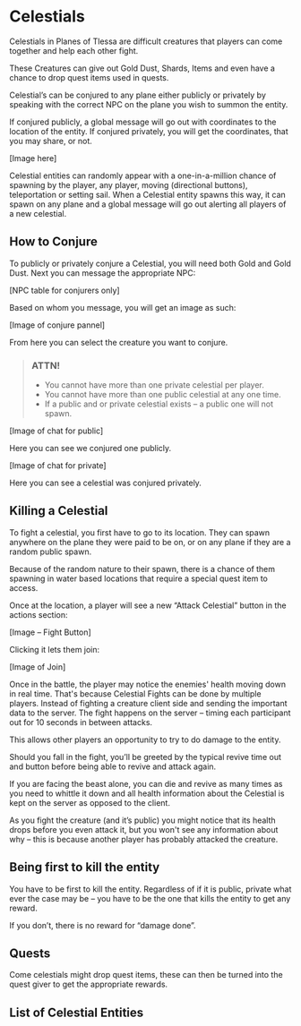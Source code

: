 # Celestials

Celestials in Planes of Tlessa are difficult creatures that players can come together and help each other fight.

These Creatures can give out Gold Dust, Shards, Items and even have a chance to drop quest items used in quests.

Celestial’s can be conjured to any plane either publicly or privately by speaking with the correct NPC on the plane you wish to summon the entity.

If conjured publicly, a global message will go out with coordinates to the location of the entity. If conjured privately, you will get the coordinates, that you may share, or not.

[Image here]

Celestial entities can randomly appear with a one-in-a-million chance of spawning by the player, any player, moving (directional buttons), teleportation or setting sail. When a Celestial entity spawns this way, it can spawn on any plane and a global message will go out alerting all players of a new celestial.

## How to Conjure

To publicly or privately conjure a Celestial, you will need both Gold and Gold Dust. Next you can message the appropriate NPC:

[NPC table for conjurers only]

Based on whom you message, you will get an image as such:

[Image of conjure pannel]

From here you can select the creature you want to conjure.

> ### ATTN!
>
> - You cannot have more than one private celestial per player.
> - You cannot have more than one public celestial at any one time.
> - If a public and or private celestial exists – a public one will not spawn.

[Image of chat for public]

Here you can see we conjured one publicly.

[Image of chat for private]

Here you can see a celestial was conjured privately.


## Killing a Celestial

To fight a celestial, you first have to go to its location. They can spawn anywhere on the plane they were paid to be on, or on any plane if they are a random public spawn.

Because of the random nature to their spawn, there is a chance of them spawning in water based locations that require a special quest item to access.

Once at the location, a player will see a new “Attack Celestial” button in the actions section:

[Image – Fight Button]

Clicking it lets them join:

[Image of Join]

Once in the battle, the player may notice the enemies' health moving down in real time. That's because Celestial Fights can be done by multiple players. Instead of fighting a creature client side and sending the important data to the server. The fight happens on the server – timing each participant out for 10 seconds in between attacks.

This allows other players an opportunity to try to do damage to the entity.

Should you fall in the fight, you’ll be greeted by the typical revive time out and button before being able to revive and attack again.

If you are facing the beast alone, you can die and revive as many times as you need to whittle it down and all health information about the Celestial is kept on the server as opposed to the client.

As you fight the creature (and it’s public) you might notice that its health drops before you even attack it, but you won't see any information about why – this is because another player has probably attacked the creature.

## Being first to kill the entity

You have to be first to kill the entity. Regardless of if it is public, private what ever the case may be – you have to be the one that kills the entity to get any reward.

If you don’t, there is no reward for “damage done”.

## Quests

Come celestials might drop quest items, these can then be turned into the quest giver to get the appropriate rewards.

## List of Celestial Entities





